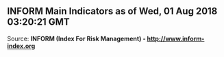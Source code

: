 ## INFORM Main Indicators as of Wed, 01 Aug 2018 03:20:21 GMT

Source: **INFORM (Index For Risk Management) - http://www.inform-index.org**
